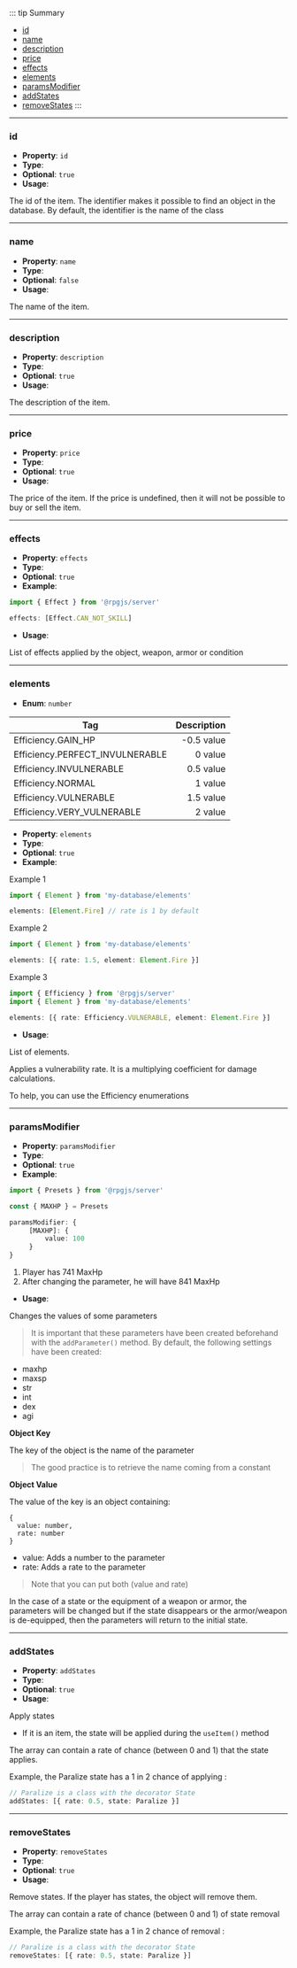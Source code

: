 ::: tip Summary
- [id](#id)
- [name](#name)
- [description](#description)
- [price](#price)
- [effects](#effects)
- [elements](#elements)
- [paramsModifier](#paramsmodifier)
- [addStates](#addstates)
- [removeStates](#removestates)
:::
---
### id
- **Property**: `id`
- **Type**: <Type type='string' />
- **Optional**: `true` 
- **Usage**:

 
The id of the item. The identifier makes it possible to find an object in the database. By default, the identifier is the name of the class

---
### name
- **Property**: `name`
- **Type**: <Type type='string' />
- **Optional**: `false` 
- **Usage**:

 
The name of the item. 

---
### description
- **Property**: `description`
- **Type**: <Type type='string' />
- **Optional**: `true` 
- **Usage**:

 
The description of the item. 

---
### price
- **Property**: `price`
- **Type**: <Type type='number' />
- **Optional**: `true` 
- **Usage**:

 
The price of the item. If the price is undefined, then it will not be possible to buy or sell the item.

---
### effects
- **Property**: `effects`
- **Type**: <Type type='Array&lt <a href="/database/effect.html">Effect</a>&gt;' />
- **Optional**: `true`
- **Example**: 

```ts
import { Effect } from '@rpgjs/server'

effects: [Effect.CAN_NOT_SKILL]
``` 
- **Usage**:

 
List of effects applied by the object, weapon, armor or condition

---
### elements
- **Enum**: `number`

| Tag           | Description |
| ------------- |------------:|
| Efficiency.GAIN_HP | -0.5 value |
| Efficiency.PERFECT_INVULNERABLE | 0 value |
| Efficiency.INVULNERABLE | 0.5 value |
| Efficiency.NORMAL | 1 value |
| Efficiency.VULNERABLE | 1.5 value |
| Efficiency.VERY_VULNERABLE | 2 value |
- **Property**: `elements`
- **Type**: <Type type='Array&lt;{ rate: number, element: <a href="/database/element.html">Element</a>} | <a href="/database/element.html">Element</a>&gt;' />
- **Optional**: `true`
- **Example**: 

Example 1

```ts
import { Element } from 'my-database/elements'

elements: [Element.Fire] // rate is 1 by default
```

Example 2 

```ts
import { Element } from 'my-database/elements'

elements: [{ rate: 1.5, element: Element.Fire }]
```
Example 3 

```ts
import { Efficiency } from '@rpgjs/server'
import { Element } from 'my-database/elements'

elements: [{ rate: Efficiency.VULNERABLE, element: Element.Fire }]
``` 
- **Usage**:

 
List of elements.

Applies a vulnerability rate. It is a multiplying coefficient for damage calculations.

To help, you can use the Efficiency enumerations


---
### paramsModifier
- **Property**: `paramsModifier`
- **Type**: <Type type='Object' />
- **Optional**: `true`
- **Example**: 

```ts
import { Presets } from '@rpgjs/server'

const { MAXHP } = Presets

paramsModifier: {
     [MAXHP]: {
         value: 100
     }
}
```

1. Player has 741 MaxHp
2. After changing the parameter, he will have 841 MaxHp
 
- **Usage**:

 
Changes the values of some parameters

> It is important that these parameters have been created beforehand with the `addParameter()` method.
> By default, the following settings have been created: 
- maxhp
- maxsp
- str
- int
- dex
- agi

**Object Key**

The key of the object is the name of the parameter

> The good practice is to retrieve the name coming from a constant

**Object Value**

The value of the key is an object containing: 
``` 
{
  value: number,
  rate: number
}
```

- value: Adds a number to the parameter
- rate: Adds a rate to the parameter

> Note that you can put both (value and rate)

In the case of a state or the equipment of a weapon or armor, the parameters will be changed but if the state disappears or the armor/weapon is de-equipped, then the parameters will return to the initial state.


---
### addStates
- **Property**: `addStates`
- **Type**: <Type type='Array&lt;{ rate: number, state: <a href="/database/state.html">StateClass</a> } | <a href="/database/state.html">StateClass</a>&gt;' />
- **Optional**: `true` 
- **Usage**:

 
Apply states
- If it is an item, the state will be applied during the `useItem()` method

The array can contain a rate of chance (between 0 and 1) that the state applies.

Example, the Paralize state has a 1 in 2 chance of applying :
```ts
// Paralize is a class with the decorator State
addStates: [{ rate: 0.5, state: Paralize }]
``` 


---
### removeStates
- **Property**: `removeStates`
- **Type**: <Type type='Array&lt;{ rate: number, state: <a href="/database/state.html">StateClass</a> } | <a href="/database/state.html">StateClass</a>&gt;' />
- **Optional**: `true` 
- **Usage**:

 
Remove states. If the player has states, the object will remove them.

The array can contain a rate of chance (between 0 and 1) of state removal

Example, the Paralize state has a 1 in 2 chance of removal :
```ts
// Paralize is a class with the decorator State
removeStates: [{ rate: 0.5, state: Paralize }]
``` 

